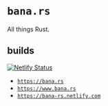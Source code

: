 # `bana.rs`

All things Rust.

## builds

[![Netlify Status](https://api.netlify.com/api/v1/badges/96a3bc5b-e70e-4cf6-873f-1bea505da894/deploy-status)](https://app.netlify.com/sites/bana-rs/deploys)

* [`https://bana.rs`](http://bana.rs)
* [`https://www.bana.rs`](http://www.bana.rs)
* [`https://bana-rs.netlify.com`](https://bana-rs.netlify.com)
